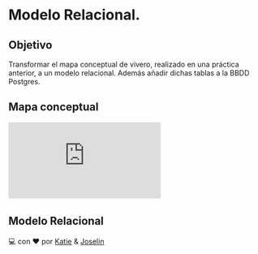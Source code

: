 # Modelo Relacional.
## Objetivo
Transformar el mapa conceptual de vivero, realizado en una práctica anterior, a un modelo relacional.
Además añadir dichas tablas a la BBDD Postgres.
## Mapa conceptual
![Mapa conceptual de viveros](https://github.com/alu0101044200/modelo_relacional_viveros/blob/master/Vivero.pdf)

## Modelo Relacional

 
💻 con ❤️ por [Katie](https://github.com/alu0101044200) & [Joselin](https://github.com/alu0101037653)
